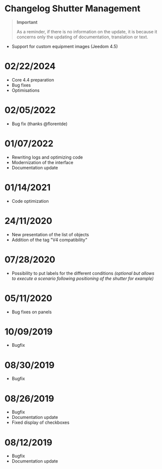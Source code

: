 # Changelog Shutter Management

>**Important**
>
>As a reminder, if there is no information on the update, it is because it concerns only the updating of documentation, translation or text.

- Support for custom equipment images (Jeedom 4.5)

# 02/22/2024

- Core 4.4 preparation
- Bug fixes
- Optimisations

# 02/05/2022

- Bug fix (thanks @florentde)

# 01/07/2022

- Rewriting logs and optimizing code
- Modernization of the interface
- Documentation update

# 01/14/2021

- Code optimization

# 24/11/2020

- New presentation of the list of objects
- Addition of the tag "V4 compatibility"

# 07/28/2020

- Possibility to put labels for the different conditions *(optional but allows to execute a scenario following positioning of the shutter for example)*

# 05/11/2020

- Bug fixes on panels

# 10/09/2019

- Bugfix

# 08/30/2019

- Bugfix

# 08/26/2019

- Bugfix
- Documentation update
- Fixed display of checkboxes

# 08/12/2019

- Bugfix
- Documentation update
